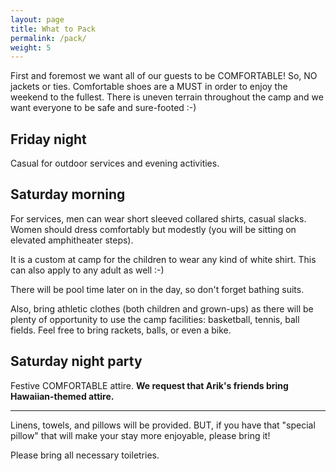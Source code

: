 ```yaml
---
layout: page
title: What to Pack
permalink: /pack/
weight: 5
---
```


First and foremost we want all of our guests to be COMFORTABLE!
So, NO jackets or ties. Comfortable shoes are a MUST in order to enjoy the weekend to the fullest.
There is uneven terrain throughout the camp and we want everyone to be safe and sure-footed :-)


## Friday night

Casual for outdoor services and evening activities.

## Saturday morning

For services, men can wear short sleeved collared shirts, casual slacks. Women should dress comfortably but modestly (you will be sitting on elevated amphitheater steps).

It is a custom at camp for the children to wear any kind of white shirt.
This can also apply to any adult as well :-)

There will be pool time later on in the day, so don't forget bathing suits.

Also, bring athletic clothes (both children and grown-ups) as there will be plenty of opportunity to use the camp facilities:  basketball, tennis, ball fields.  Feel free to bring rackets, balls, or even a bike.


## Saturday night party

Festive COMFORTABLE attire. <b>We request that Arik's friends bring Hawaiian-themed attire.</b>

----

Linens, towels, and pillows will be provided. BUT, if you have that "special pillow" that will
make your stay more enjoyable, please bring it!

Please bring all necessary toiletries.
